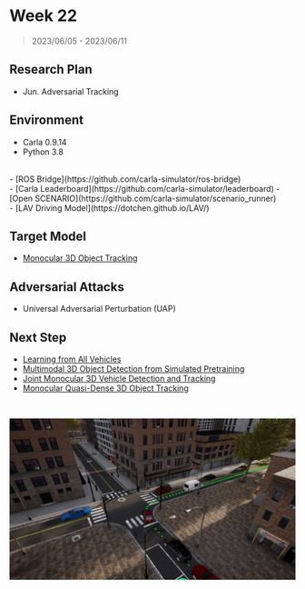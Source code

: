 # Week 22

> 2023/06/05 - 2023/06/11

## Research Plan

- Jun. Adversarial Tracking  

## Environment

- Carla 0.9.14  
- Python 3.8  
<br />
- [ROS Bridge](https://github.com/carla-simulator/ros-bridge)  
<br />
- [Carla Leaderboard](https://github.com/carla-simulator/leaderboard)  
- [Open SCENARIO](https://github.com/carla-simulator/scenario_runner)  
<br />
- [LAV Driving Model](https://dotchen.github.io/LAV/)  

## Target Model

- [Monocular 3D Object Tracking](https://github.com/SysCV/qd-3dt)

## Adversarial Attacks

- Universal Adversarial Perturbation (UAP)

## Next Step

- [Learning from All Vehicles](https://arxiv.org/abs/2203.11934)
- [Multimodal 3D Object Detection from Simulated Pretraining](https://arxiv.org/abs/1905.07754)
- [Joint Monocular 3D Vehicle Detection and Tracking](https://arxiv.org/abs/1811.10742)
- [Monocular Quasi-Dense 3D Object Tracking](https://arxiv.org/abs/2103.07351)

<br />

![](imgs/carla.png)

